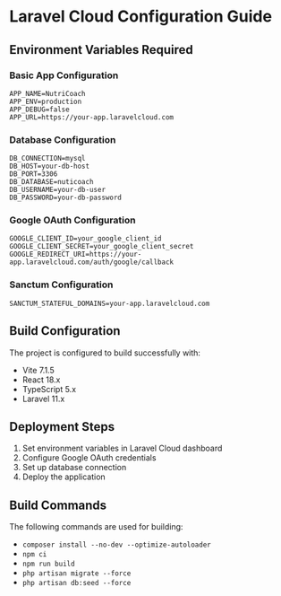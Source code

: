 # Laravel Cloud Configuration Guide

## Environment Variables Required

### Basic App Configuration
```
APP_NAME=NutriCoach
APP_ENV=production
APP_DEBUG=false
APP_URL=https://your-app.laravelcloud.com
```

### Database Configuration
```
DB_CONNECTION=mysql
DB_HOST=your-db-host
DB_PORT=3306
DB_DATABASE=nuticoach
DB_USERNAME=your-db-user
DB_PASSWORD=your-db-password
```

### Google OAuth Configuration
```
GOOGLE_CLIENT_ID=your_google_client_id
GOOGLE_CLIENT_SECRET=your_google_client_secret
GOOGLE_REDIRECT_URI=https://your-app.laravelcloud.com/auth/google/callback
```

### Sanctum Configuration
```
SANCTUM_STATEFUL_DOMAINS=your-app.laravelcloud.com
```

## Build Configuration

The project is configured to build successfully with:
- Vite 7.1.5
- React 18.x
- TypeScript 5.x
- Laravel 11.x

## Deployment Steps

1. Set environment variables in Laravel Cloud dashboard
2. Configure Google OAuth credentials
3. Set up database connection
4. Deploy the application

## Build Commands

The following commands are used for building:
- `composer install --no-dev --optimize-autoloader`
- `npm ci`
- `npm run build`
- `php artisan migrate --force`
- `php artisan db:seed --force`

